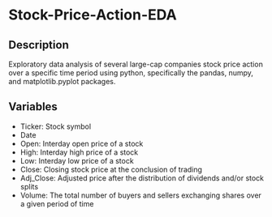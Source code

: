 # Stock-Price-Action-EDA

## Description
Exploratory data analysis of several large-cap companies stock price action over a specific time period using python, specifically the pandas, numpy, and matplotlib.pyplot packages.

## Variables
- Ticker: Stock symbol
- Date
- Open: Interday open price of a stock
- High: Interday high price of a stock
- Low: Interday low price of a stock
- Close: Closing stock price at the conclusion of trading
- Adj_Close: Adjusted price after the distribution of dividends and/or stock splits
- Volume: The total number of buyers and sellers exchanging shares over a given period of time
